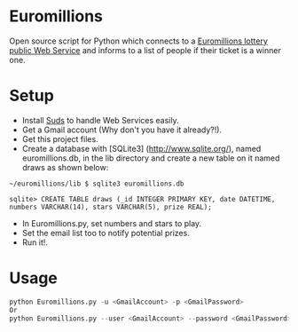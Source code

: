 Euromillions
============

Open source script for Python which connects to a [Euromillions lottery public Web Service](http://resultsservice.lottery.ie/ResultsService.asmx?WSDL) and informs to a list of people if their ticket is a winner one.

Setup
=====

* Install [Suds](https://fedorahosted.org/suds/) to handle Web Services easily.
* Get a Gmail account (Why don't you have it already?!).
* Get this project files.
* Create a database with [SQLite3] (http://www.sqlite.org/), named euromillions.db, in the lib directory and create a new table on it named draws as shown below:
```
~/euromillions/lib $ sqlite3 euromillions.db
```
```
sqlite> CREATE TABLE draws (_id INTEGER PRIMARY KEY, date DATETIME, numbers VARCHAR(14), stars VARCHAR(5), prize REAL);
```
* In Euromillions.py, set numbers and stars to play.
* Set the email list too to notify potential prizes.
* Run it!.

Usage
=====
```python
python Euromillions.py -u <GmailAccount> -p <GmailPassword>
Or
python Euromillions.py --user <GmailAccount> --password <GmailPassword>
```
